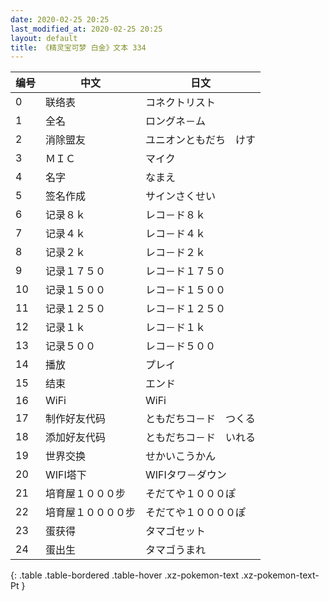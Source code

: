 ```yaml
---
date: 2020-02-25 20:25
last_modified_at: 2020-02-25 20:25
layout: default
title: 《精灵宝可梦 白金》文本 334
---
```

| 编号 | 中文 | 日文 |
| ---- | ---- | ---- |
| 0 | 联络表 | コネクトリスト |
| 1 | 全名 | ロングネ－ム |
| 2 | 消除盟友 | ユニオンともだち　けす |
| 3 | ＭＩＣ | マイク |
| 4 | 名字 | なまえ |
| 5 | 签名作成 | サインさくせい |
| 6 | 记录８ｋ | レコ－ド８ｋ |
| 7 | 记录４ｋ | レコ－ド４ｋ |
| 8 | 记录２ｋ | レコ－ド２ｋ |
| 9 | 记录１７５０ | レコ－ド１７５０ |
| 10 | 记录１５００ | レコ－ド１５００ |
| 11 | 记录１２５０ | レコ－ド１２５０ |
| 12 | 记录１ｋ | レコ－ド１ｋ |
| 13 | 记录５００ | レコ－ド５００ |
| 14 | 播放 | プレイ |
| 15 | 结束 | エンド |
| 16 | WiFi | WiFi |
| 17 | 制作好友代码 | ともだちコ－ド　つくる |
| 18 | 添加好友代码 | ともだちコ－ド　いれる |
| 19 | 世界交换 | せかいこうかん |
| 20 | WIFI塔下 | WIFIタワ－ダウン |
| 21 | 培育屋１０００步 | そだてや１０００ぽ |
| 22 | 培育屋１００００步 | そだてや１００００ぽ |
| 23 | 蛋获得 | タマゴセット |
| 24 | 蛋出生 | タマゴうまれ |
{: .table .table-bordered .table-hover .xz-pokemon-text .xz-pokemon-text-Pt }
